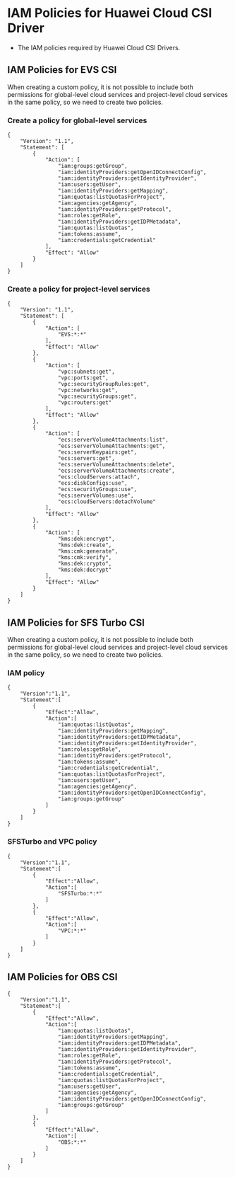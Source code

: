 # IAM Policies for Huawei Cloud CSI Driver

- The IAM policies required by Huawei Cloud CSI Drivers.

## IAM Policies for EVS CSI

When creating a custom policy, it is not possible to include both permissions for global-level cloud services
and project-level cloud services in the same policy, so we need to create two policies.

### Create a policy for global-level services

```
{
    "Version": "1.1",
    "Statement": [
        {
            "Action": [
                "iam:groups:getGroup",
                "iam:identityProviders:getOpenIDConnectConfig",
                "iam:identityProviders:getIdentityProvider",
                "iam:users:getUser",
                "iam:identityProviders:getMapping",
                "iam:quotas:listQuotasForProject",
                "iam:agencies:getAgency",
                "iam:identityProviders:getProtocol",
                "iam:roles:getRole",
                "iam:identityProviders:getIDPMetadata",
                "iam:quotas:listQuotas",
                "iam:tokens:assume",
                "iam:credentials:getCredential"
            ],
            "Effect": "Allow"
        }
    ]
}
```

### Create a policy for project-level services

```
{
    "Version": "1.1",
    "Statement": [
        {
            "Action": [
                "EVS:*:*"
            ],
            "Effect": "Allow"
        },
        {
            "Action": [
                "vpc:subnets:get",
                "vpc:ports:get",
                "vpc:securityGroupRules:get",
                "vpc:networks:get",
                "vpc:securityGroups:get",
                "vpc:routers:get"
            ],
            "Effect": "Allow"
        },
        {
            "Action": [
                "ecs:serverVolumeAttachments:list",
                "ecs:serverVolumeAttachments:get",
                "ecs:serverKeypairs:get",
                "ecs:servers:get",
                "ecs:serverVolumeAttachments:delete",
                "ecs:serverVolumeAttachments:create",
                "ecs:cloudServers:attach",
                "ecs:diskConfigs:use",
                "ecs:securityGroups:use",
                "ecs:serverVolumes:use",
                "ecs:cloudServers:detachVolume"
            ],
            "Effect": "Allow"
        },
        {
            "Action": [
                "kms:dek:encrypt",
                "kms:dek:create",
                "kms:cmk:generate",
                "kms:cmk:verify",
                "kms:dek:crypto",
                "kms:dek:decrypt"
            ],
            "Effect": "Allow"
        }
    ]
}
```

## IAM Policies for SFS Turbo CSI

When creating a custom policy, it is not possible to include both permissions for global-level cloud services
and project-level cloud services in the same policy, so we need to create two policies.

### IAM policy

```
{
    "Version":"1.1",
    "Statement":[
        {
            "Effect":"Allow",
            "Action":[
                "iam:quotas:listQuotas",
                "iam:identityProviders:getMapping",
                "iam:identityProviders:getIDPMetadata",
                "iam:identityProviders:getIdentityProvider",
                "iam:roles:getRole",
                "iam:identityProviders:getProtocol",
                "iam:tokens:assume",
                "iam:credentials:getCredential",
                "iam:quotas:listQuotasForProject",
                "iam:users:getUser",
                "iam:agencies:getAgency",
                "iam:identityProviders:getOpenIDConnectConfig",
                "iam:groups:getGroup"
            ]
        }
    ]
}
```

### SFSTurbo and VPC policy

```
{
    "Version":"1.1",
    "Statement":[
        {
            "Effect":"Allow",
            "Action":[
                "SFSTurbo:*:*"
            ]
        },
        {
            "Effect":"Allow",
            "Action":[
                "VPC:*:*"
            ]
        }
    ]
}
```

## IAM Policies for OBS CSI

```
{
    "Version":"1.1",
    "Statement":[
        {
            "Effect":"Allow",
            "Action":[
                "iam:quotas:listQuotas",
                "iam:identityProviders:getMapping",
                "iam:identityProviders:getIDPMetadata",
                "iam:identityProviders:getIdentityProvider",
                "iam:roles:getRole",
                "iam:identityProviders:getProtocol",
                "iam:tokens:assume",
                "iam:credentials:getCredential",
                "iam:quotas:listQuotasForProject",
                "iam:users:getUser",
                "iam:agencies:getAgency",
                "iam:identityProviders:getOpenIDConnectConfig",
                "iam:groups:getGroup"
            ]
        },
        {
            "Effect":"Allow",
            "Action":[
                "OBS:*:*"
            ]
        }
    ]
}
```

